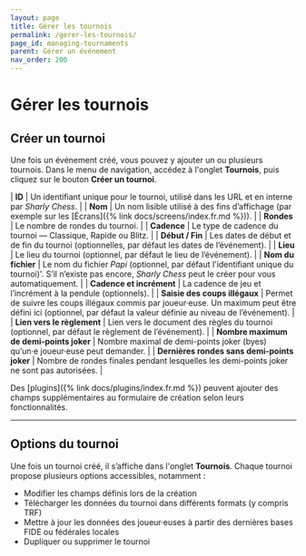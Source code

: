 ```yaml
---
layout: page
title: Gérer les tournois
permalink: /gerer-les-tournois/
page_id: managing-tournaments
parent: Gérer un événement
nav_order: 200
---
```


# Gérer les tournois

## Créer un tournoi

Une fois un événement créé, vous pouvez y ajouter un ou plusieurs tournois.
Dans le menu de navigation, accédez à l'onglet **Tournois**, puis cliquez sur le bouton **Créer un tournoi**.

| **ID** | Un identifiant unique pour le tournoi, utilisé dans les URL et en interne par _Sharly Chess_. |
| **Nom** | Un nom lisible utilisé à des fins d’affichage (par exemple sur les [Écrans]({% link docs/screens/index.fr.md %})). |
| **Rondes** | Le nombre de rondes du tournoi. |
| **Cadence** | Le type de cadence du tournoi — Classique, Rapide ou Blitz. |
| **Début / Fin** | Les dates de début et de fin du tournoi (optionnelles, par défaut les dates de l’événement). |
| **Lieu** | Le lieu du tournoi (optionnel, par défaut le lieu de l’événement). |
| **Nom du fichier** | Le nom du fichier _Papi_ (optionnel, par défaut l'identifiant unique du tournoi)'. S’il n’existe pas encore, _Sharly Chess_ peut le créer pour vous automatiquement. |
| **Cadence et incrément** | La cadence de jeu et l’incrément à la pendule (optionnels). |
| **Saisie des coups illégaux** | Permet de suivre les coups illégaux commis par joueur·euse. Un maximum peut être défini ici (optionnel, par défaut la valeur définie au niveau de l’événement). |
| **Lien vers le règlement** | Lien vers le document des règles du tournoi (optionnel, par défaut le règlement de l’événement). |
| **Nombre maximum de demi-points joker** | Nombre maximal de demi-points joker (byes) qu’un·e joueur·euse peut demander. |
| **Dernières rondes sans demi-points joker** | Nombre de rondes finales pendant lesquelles les demi-points joker ne sont pas autorisées. |

Des [plugins]({% link docs/plugins/index.fr.md %}) peuvent ajouter des champs supplémentaires au formulaire de création selon leurs fonctionnalités.

---

## Options du tournoi

Une fois un tournoi créé, il s’affiche dans l'onglet **Tournois**. Chaque tournoi propose plusieurs options accessibles, notamment :

- Modifier les champs définis lors de la création
- Télécharger les données du tournoi dans différents formats (y compris TRF)
- Mettre à jour les données des joueur·euses à partir des dernières bases FIDE ou fédérales locales
- Dupliquer ou supprimer le tournoi
